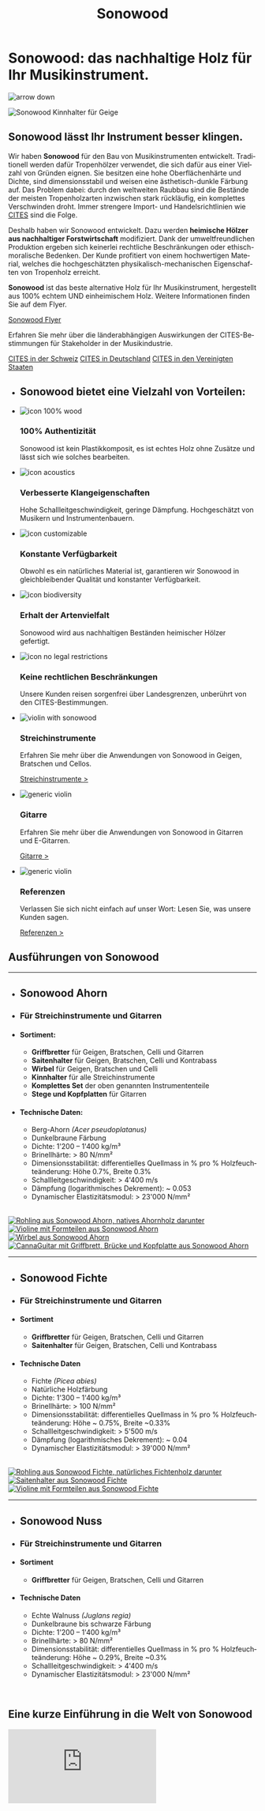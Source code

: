 ﻿---
lang: de
title: 'Sonowood'
order: 9
---

<div class="full-width-kenburns">
<div class="wrap-bg-image">

# Sonowood: das nachhaltige Holz für Ihr Musikinstrument.

![arrow down](/assets/images/arrow-d-white.svg)
</div>
<img srcset="/assets/images/products_cover_2x.jpg"
     src="/assets/images/products_cover.jpg" alt="Sonowood Kinnhalter für Geige">
</div>

<div class="full-width">
<div class="wrap">

## Sonowood lässt Ihr Instrument besser klingen.

Wir haben **Sonowood** für den Bau von Musikinstrumenten entwickelt. Traditionell werden dafür Tropenhölzer verwendet, die sich dafür aus einer Vielzahl von Gründen eignen. Sie besitzen eine hohe Oberflächenhärte und Dichte, sind dimensionsstabil und weisen eine ästhetisch-dunkle Färbung auf. Das Problem dabei: durch den weltweiten Raubbau sind die Bestände der meisten Tropenholzarten inzwischen stark rückläufig, ein komplettes Verschwinden droht. Immer strengere Import- und Handelsrichtlinien wie
[CITES](https://www.cites.org/eng/disc/species.php) sind die Folge.

Deshalb haben wir Sonowood entwickelt. Dazu werden **heimische Hölzer aus nachhaltiger Forstwirtschaft** modifiziert. Dank der umweltfreundlichen Produktion ergeben sich keinerlei rechtliche Beschränkungen oder ethisch-moralische Bedenken. Der Kunde profitiert von einem hochwertigen Material, welches die hochgeschätzten physikalisch-mechanischen Eigenschaften von Tropenholz erreicht.

**Sonowood** ist das beste alternative Holz für Ihr Musikinstrument, hergestellt aus 100% echtem UND einheimischem Holz. Weitere Informationen finden Sie auf dem Flyer.

<a class="btn -red" href="/assets/docs/Flyer_Sonowood_A4-Trifold_DE_screen.pdf">Sonowood Flyer</a>

Erfahren Sie mehr über die länderabhängigen Auswirkungen der CITES-Bestimmungen für Stakeholder in der Musikindustrie.

<a class="btn -red" href="/assets/docs/2018_CITES_CH.pdf">CITES in der Schweiz</a> <a class="btn -red" href="/assets/docs/2018_CITES_DE.pdf">CITES in Deutschland</a> <a class="btn -red" href="/assets/docs/2019_CITES_USA.pdf">CITES in den Vereinigten Staaten</a>

</div>
</div>

<div class="full-width-red">
<div class="wrap">

  - ## Sonowood bietet eine Vielzahl von Vorteilen:

  - ![icon 100% wood](/assets/logo/100.svg)

    ### 100% Authentizität

    Sonowood ist kein Plastikkomposit, es ist echtes Holz ohne Zusätze und lässt sich wie solches bearbeiten.

  - ![icon acoustics](/assets/logo/sound.svg)

    ### Verbesserte Klangeigenschaften

    Hohe Schallleitgeschwindigkeit, geringe Dämpfung. Hochgeschätzt von Musikern und Instrumentenbauern.

  - ![icon customizable](/assets/logo/customizable.svg)

    ### Konstante Verfügbarkeit

    Obwohl es ein natürliches Material ist, garantieren wir Sonowood in gleichbleibender Qualität und konstanter Verfügbarkeit.

  - ![icon biodiversity](/assets/logo/biodiverse.svg)

    ### Erhalt der Artenvielfalt

    Sonowood wird aus nachhaltigen Beständen heimischer Hölzer gefertigt.

  - ![icon no legal restrictions](/assets/logo/legal.svg)

    ### Keine rechtlichen Beschränkungen

    Unsere Kunden reisen sorgenfrei über Landesgrenzen, unberührt von den CITES-Bestimmungen.


</div>
</div>

<div class="full-width">
<div class="wrap -cols3">

  - ![violin with sonowood](/assets/images/Products_1_Tropical_Wood_Tropenholz_Ersatz_Replacement_Alternative_Sonowood_Ebenholz_Rosewood_Grenadill_SwissWoodSolutions_Klimaschutz_ETH_Zuerich_Switzerland.jpg)
    ### Streichinstrumente

    Erfahren Sie mehr über die Anwendungen von Sonowood in Geigen, Bratschen und Cellos.

    <a class="btn" href="/de/products/strings">Streichinstrumente ></a>

  - ![generic violin](/assets/images/Products_4_Tropical_Wood_Tropenholz_Ersatz_Replacement_Alternative_Sonowood_Ebenholz_Rosewood_Grenadill_SwissWoodSolutions_Klimaschutz_Rosewood_Grenadill.jpg)
    ### Gitarre

     Erfahren Sie mehr über die Anwendungen von Sonowood in Gitarren und E-Gitarren.

    <a class="btn" href="/de/products/guitar">Gitarre ></a>

- ![generic violin](/assets/images/Products_3_Tropical_Wood_Tropenholz_Ersatz_Replacement_Alternative_Sonowood_Ebenholz_Rosewood_Grenadill_SwissWoodSolutions_Klimaschutz_ETH_Zuerich_Switzerland.jpg)
    ### Referenzen

     Verlassen Sie sich nicht einfach auf unser Wort: Lesen Sie, was unsere Kunden sagen.

    <a class="btn" href="/de/products/testimonials">Referenzen ></a>

</div>
</div>

<div class="full-width-grey" name="Sonowood-Types" id="technicaldata">
<div class="wrap -cols2">

## Ausführungen von Sonowood

---

  - ## Sonowood Ahorn

  - ### Für Streichinstrumente und Gitarren

  - #### Sortiment:

      - **Griffbretter** für Geigen, Bratschen, Celli und Gitarren
      - **Saitenhalter** für Geigen, Bratschen, Celli und Kontrabass
      - **Wirbel** für Geigen, Bratschen und Celli
      - **Kinnhalter** für alle Streichinstrumente
      - **Komplettes Set** der oben genannten Instrumententeile
      - **Stege und Kopfplatten** für Gitarren


  - #### Technische Daten:

      - Berg-Ahorn *(Acer pseudoplatanus)*
      - Dunkelbraune Färbung
      - Dichte: 1'200 – 1'400 kg/m³
      - Brinellhärte: \> 80 N/mm²
      - Dimensionsstabilität: differentielles Quellmass in % pro % Holzfeuchteänderung: Höhe 0.7%, Breite 0.3%
      - Schallleitgeschwindigkeit: \> 4'400 m/s
      - Dämpfung (logarithmisches Dekrement): \~ 0.053
      - Dynamischer Elastizitätsmodul:
        \> 23'000 N/mm²

<br/>

<div class="picturegallery">
  <a href="/assets/images/strings/sonowood_timber_ahorn.jpg">
    <img src="/assets/images/strings/sonowood_timber_ahorn.jpg" alt="Rohling aus Sonowood Ahorn, natives Ahornholz darunter">
  </a>
  <a href="/assets/images/sonowood_maple-02_2x.jpg">
    <img src="/assets/images/Sonowood_6_Tropical_Wood_Tropenholz_Ersatz_Replacement_Alternative_Sonowood_Ebenholz_Rosewood_Grenadill_SwissWoodSolutions_Klimaschutz_Violin_Guitar_Viola.jpg" alt="Violine mit Formteilen aus Sonowood Ahorn">
  </a>
  <a href="/assets/images/strings/sonowood_pegs_maple1.jpg">
    <img src="/assets/images/strings/sonowood_pegs_maple1_thumb.jpg" alt="Wirbel aus Sonowood Ahorn">
  </a>
  <a href="/assets/images/guitars/sonowood_eguitar_full1.jpg">
      <img src="/assets/images/guitars/sonowood_eguitar_full1_thumb.jpg" alt="CannaGuitar mit Griffbrett, Brücke und Kopfplatte aus Sonowood Ahorn">
  </a>
</div>

---

  - ## Sonowood Fichte

  - ### Für Streichinstrumente und Gitarren

  - #### Sortiment

      - **Griffbretter** für Geigen, Bratschen, Celli und Gitarren
      - **Saitenhalter** für Geigen, Bratschen, Celli und Kontrabass

  - #### Technische Daten

      - Fichte *(Picea abies)*
      - Natürliche Holzfärbung
      - Dichte: 1'300 – 1'400 kg/m³
      - Brinellhärte: \> 100 N/mm²
      - Dimensionsstabilität: differentielles Quellmass in % pro % Holzfeuchteänderung: Höhe \~ 0.75%, Breite \~0.33%       
      - Schallleitgeschwindigkeit: \> 5'500 m/s
      - Dämpfung (logarithmisches Dekrement): \~ 0.04
      - Dynamischer Elastizitätsmodul: \> 39'000 N/mm²

<br/>

<div class="picturegallery">
    <a href="/assets/images/strings/sonowood_timber_spruce.jpg">
        <img src="/assets/images/strings/sonowood_timber_spruce.jpg" alt="Rohling aus Sonowood Fichte, natürliches Fichtenholz darunter">
    </a>
    <a href="/assets/images/strings/sonowood_tailpiece_spruce2.jpg">
        <img src="/assets/images/strings/sonowood_tailpiece_spruce2_thumb.jpg" alt="Saitenhalter aus Sonowood Fichte">
    </a>
    <a href="/assets/images/strings/sonowood_fingerboard_spruce1.jpg">
        <img src="/assets/images/strings/sonowood_fingerboard_spruce1_thumb.jpg" alt="Violine mit Formteilen aus Sonowood Fichte">
    </a>
</div>

---

  - ## Sonowood Nuss

  - ### Für Streichinstrumente und Gitarren

  - #### Sortiment

      - **Griffbretter** für Geigen, Bratschen, Celli und Gitarren
   
  - #### Technische Daten

      - Echte Walnuss *(Juglans regia)*
      - Dunkelbraune bis schwarze Färbung
      - Dichte: 1'200 – 1'400 kg/m³
      - Brinellhärte: \> 80 N/mm²
      - Dimensionsstabilität: differentielles Quellmass in % pro % Holzfeuchteänderung: Höhe \~ 0.29%, Breite \~0.3%       
      - Schallleitgeschwindigkeit: \> 4'400 m/s
      - Dynamischer Elastizitätsmodul: \> 23'000 N/mm²

<br/>

</div>
</div>

<div class="full-width">
<div class="wrap">

## Eine kurze Einführung in die Welt von Sonowood

<div class="videocontainer">
<iframe src="https://www.youtube.com/embed/VzBaJULayc8?rel=0&amp;showinfo=0" frameborder="0" allow="autoplay; encrypted-media" allowfullscreen>
</iframe>
</div>

</div>
</div>

<script src="/assets/js/jquery.min.js"></script>
<script src="/assets/lightgallery/js/lightgallery.min.js"></script>
<script src="/assets/lightgallery/js/lg-zoom.min.js"></script>
<script src="/assets/lightgallery/js/lg-thumbnail.min.js"></script>
<script src="/assets/lightgallery/js/lg-share.min.js"></script>
<script type="text/javascript">
  $(".picturegallery").lightGallery({
      download: false,
      googlePlus: false,
    });
</script>
